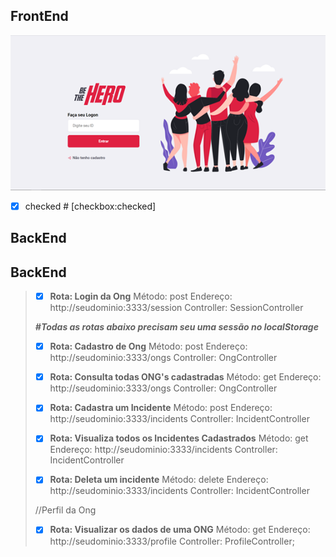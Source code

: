 
## FrontEnd

![Página de Login](login.png)




* [X] checked   # [checkbox:checked]






## BackEnd




## BackEnd
> * [X] **Rota: Login da Ong**
> Método: post
> Endereço: http://seudominio:3333/session
> Controller: SessionController
> 
> **_#Todas as rotas abaixo precisam seu uma sessão no localStorage_**
> * [X] **Rota: Cadastro de Ong**
> Método: post
> Endereço: http://seudominio:3333/ongs
> Controller: OngController
> 
> * [X] **Rota: Consulta todas ONG's cadastradas**
> Método: get
> Endereço: http://seudominio:3333/ongs
> Controller: OngController
>  
> * [X] **Rota: Cadastra um Incidente**
> Método: post
> Endereço: http://seudominio:3333/incidents
> Controller: IncidentController
> 
> * [X] **Rota: Visualiza todos os Incidentes Cadastrados**
> Método: get
> Endereço: http://seudominio:3333/incidents
> Controller: IncidentController
> 
> * [X] **Rota: Deleta um incidente**
> Método: delete
> Endereço: http://seudominio:3333/incidents
> Controller: IncidentController
> 
> //Perfil da Ong
> * [X] **Rota: Visualizar os dados de uma ONG**
> Método: get
> Endereço: http://seudominio:3333/profile
> Controller: ProfileController;